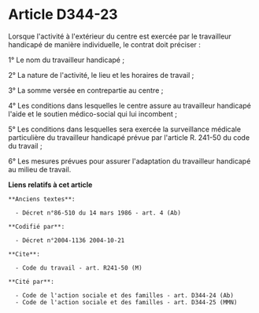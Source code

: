 # Article D344-23

Lorsque l'activité à l'extérieur du centre est exercée par le travailleur handicapé de manière individuelle, le contrat doit
préciser :

1° Le nom du travailleur handicapé ;

2° La nature de l'activité, le lieu et les horaires de travail ;

3° La somme versée en contrepartie au centre ;

4° Les conditions dans lesquelles le centre assure au travailleur handicapé l'aide et le soutien médico-social qui lui
incombent ;

5° Les conditions dans lesquelles sera exercée la surveillance médicale particulière du travailleur handicapé prévue par
l'article R. 241-50 du code du travail ;

6° Les mesures prévues pour assurer l'adaptation du travailleur handicapé au milieu de travail.

**Liens relatifs à cet article**

	**Anciens textes**:

	  - Décret n°86-510 du 14 mars 1986 - art. 4 (Ab)

	**Codifié par**:

	  - Décret n°2004-1136 2004-10-21

	**Cite**:

	  - Code du travail - art. R241-50 (M)

	**Cité par**:

	  - Code de l'action sociale et des familles - art. D344-24 (Ab)
	  - Code de l'action sociale et des familles - art. D344-25 (MMN)
